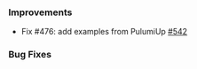 ### Improvements

- Fix #476: add examples from PulumiUp
[#542](https://github.com/pulumi/pulumi-java/pull/542)

### Bug Fixes
